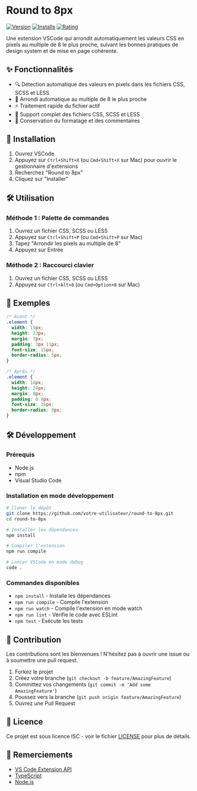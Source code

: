 # Round to 8px

[![Version](https://vsmarketplacebadge.apphb.com/version/round-to-8px.svg)](https://marketplace.visualstudio.com/items?itemName=round-to-8px)
[![Installs](https://vsmarketplacebadge.apphb.com/installs/round-to-8px.svg)](https://marketplace.visualstudio.com/items?itemName=round-to-8px)
[![Rating](https://vsmarketplacebadge.apphb.com/rating/round-to-8px.svg)](https://marketplace.visualstudio.com/items?itemName=round-to-8px)

Une extension VSCode qui arrondit automatiquement les valeurs CSS en pixels au multiple de 8 le plus proche, suivant les bonnes pratiques de design system et de mise en page cohérente.

## ✨ Fonctionnalités

- 🔍 Détection automatique des valeurs en pixels dans les fichiers CSS, SCSS et LESS
- 🔢 Arrondi automatique au multiple de 8 le plus proche
- ⚡ Traitement rapide du fichier actif
- 🎨 Support complet des fichiers CSS, SCSS et LESS
- 🔄 Conservation du formatage et des commentaires

## 🚀 Installation

1. Ouvrez VSCode
2. Appuyez sur `Ctrl+Shift+X` (ou `Cmd+Shift+X` sur Mac) pour ouvrir le gestionnaire d'extensions
3. Recherchez "Round to 8px"
4. Cliquez sur "Installer"

## 🛠 Utilisation

### Méthode 1 : Palette de commandes
1. Ouvrez un fichier CSS, SCSS ou LESS
2. Appuyez sur `Ctrl+Shift+P` (ou `Cmd+Shift+P` sur Mac)
3. Tapez "Arrondir les pixels au multiple de 8"
4. Appuyez sur Entrée

### Méthode 2 : Raccourci clavier
1. Ouvrez un fichier CSS, SCSS ou LESS
2. Appuyez sur `Ctrl+Alt+8` (ou `Cmd+Option+8` sur Mac)

## 📝 Exemples

```css
/* Avant */
.element {
  width: 15px;
  height: 23px;
  margin: 7px;
  padding: 3px 11px;
  font-size: 15px;
  border-radius: 5px;
}

/* Après */
.element {
  width: 16px;
  height: 24px;
  margin: 8px;
  padding: 0 8px;
  font-size: 16px;
  border-radius: 8px;
}
```

## 🛠 Développement

### Prérequis
- Node.js
- npm
- Visual Studio Code

### Installation en mode développement

```bash
# Cloner le dépôt
git clone https://github.com/votre-utilisateur/round-to-8px.git
cd round-to-8px

# Installer les dépendances
npm install

# Compiler l'extension
npm run compile

# Lancer VSCode en mode debug
code .
```

### Commandes disponibles

- `npm install` - Installe les dépendances
- `npm run compile` - Compile l'extension
- `npm run watch` - Compile l'extension en mode watch
- `npm run lint` - Vérifie le code avec ESLint
- `npm test` - Exécute les tests

## 🤝 Contribution

Les contributions sont les bienvenues ! N'hésitez pas à ouvrir une issue ou à soumettre une pull request.

1. Forkez le projet
2. Créez votre branche (`git checkout -b feature/AmazingFeature`)
3. Committez vos changements (`git commit -m 'Add some AmazingFeature'`)
4. Poussez vers la branche (`git push origin feature/AmazingFeature`)
5. Ouvrez une Pull Request

## 📄 Licence

Ce projet est sous licence ISC - voir le fichier [LICENSE](LICENSE) pour plus de détails.

## 🙏 Remerciements

- [VS Code Extension API](https://code.visualstudio.com/api)
- [TypeScript](https://www.typescriptlang.org/)
- [Node.js](https://nodejs.org/)
